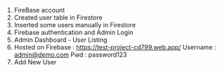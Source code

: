 1. FireBase account  
2. Created user table in Firestore
3. Inserted some users manually in Firestore
4. Firebase authentication and Admin Login
5. Admin Dashboard - User Listing
6. Hosted on Firebase : https://test-project-cd799.web.app/
   Username : admin@demo.com
   Pwd : password123
7. Add New User   
